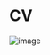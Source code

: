# CV
![image](https://user-images.githubusercontent.com/60893222/227883521-e3588b8c-7ba3-4571-a73c-e99cc58c78d3.png)
